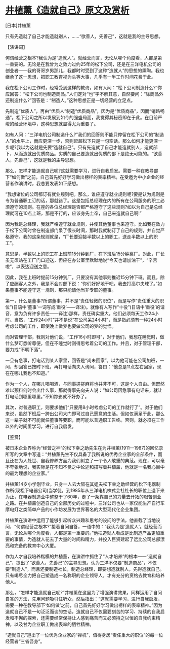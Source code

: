 # [井植薰《造就自己》原文及赏析](https://www.vrrw.net/wx/14514.html)

[日本]井植薰

只有先造就了自己才能造就别人，……“欲善人，先善己”，这就是我的主导思想。

【演讲词】

何谓经营之根本?我认为是“造就人”。就经营而言，无论从哪个角度看，人都是第一重要的。无论是在我曾为之效力过约25年的松下公司，还是在三洋电机公司的创业者——我的哥哥岁男那儿，我都时时受到了这种“造就人”的思想的熏陶。我也继承了这一思想，把职工教育视为头等大事，几乎有一半工作时间花费于此。

我在松下公司工作时，经常受到这样的教诲，如有人问：“松下公司制造什么?”你应回答：“松下公司也制造商品。”人们定对“也”字不解其意，自然要问：“除商品外还制造什么?”回答是：“制造人。”这种思想正是一切经营的立足点。

先制造“优质人”，再由“优质人”制造“优质商品”，因为是“优质商品”，因而“销路畅通”。松下公司之所以发展到如今的强盛局面，我觉得其秘密即在于此。在目前严峻的经营环境中，这种思想就显得尤为重要了。

如有人问：“三洋电机公司制造什么?”我们的回答则不能只停留在松下公司的“制造人”的水平上，而应更深一步，否则赶超松下只是一句空话。那么如何才能更深一步呢?我以为这就是先要“造就自己”。只有先造就了自己才能造就别人，造就部下，从而造就出优质商品。劣质的自己要造就出优质的部下是绝无可能的。“欲善人，先善己”，这就是我的主导思想。

那么，怎样才能造就自己呢?这就需要学习，进行自我启发。需要一种在教导部下“如何做”之前，自己首先好好学习做出榜样的表率精神。在受邀为中小企业的经营者作演讲时，我总要发表如下感想。

“我想诸位的公司都订有就业规则吧。那么，谁应遵守就业规则呢?要是认为规则是专为普通职工订的话，那就错了。这是包括总经理在内的所有在公司服务的职工必须遵守的规则。在座的各位总经理是否都严格遵守了这些规则?如以为自己是总经理就可在10点上班，那是不行的，应该身先士卒，自己来造就自己啊!”

因为我是总经理，我就严格遵守就业规则，并使其他董事也来遵守。比如我在效力于松下公司时曾在制造部门呆了很长时间，那时我就制订了自己的规则，并自觉严格遵守。我的这条规则就是，“厂长要迎接半数以上的职工，送走半数以上的职工”。

意思是，半数以上的职工在上班前15分钟到厂，在下班后15分钟离厂。对此，厂长虽无须站在工厂门口迎送，但应在办公室里默默地说“今天也请加油干”，“辛苦啦”，以表达迎送之意。

因此，我在上班时提前15分钟到厂，只要没有其他事则推迟15分钟下班。而且，除了应酬客人之外，我是不会对部下说：“你们好好地干吧，我去打高尔夫球了。”如果董事不能遵守这一规则，那只能请他当非专职的董事。

第一，什么是董事?所谓董事，并不是“责任轻微的职位”，而是写作“责任重大的职位”(日语中‘董事’一词写成‘重役’——译注)。就像有人写作“十役”(日语中‘重役’的谐音，意为负有许多责任——译注)那样，责任确实重大。他们必须每天工作24小时。当然，“工作24小时”并不是说“在公司呆24小时”，而是指必须有一种24小时考虑公司的工作，即使晚上做梦也要做公司的梦的觉悟。

而对管理干部，我则对他们说，“工作16小时即可”，对于他们，我想在睡觉时，做什么梦可悉听尊便，但在不睡觉时则得思考着公司的工作。并且，对于管理干部，要力戒“不明下落”。

一旦有急事，打电话到某人家里，回答是“尚未回家”。以为他可能在公司加班，一问，却回答已按时下班，再打电话向夫人询问，答曰：“他总是11点左右回家，现在在哪儿我也不知道。”

作为一个人，在哪儿喝喝酒，与同事搓搓麻将也并非不可，这是个人自由。但既然难以预料何时会出什么事，那就得事先向夫人说：“如公司因急事有电话来，就让打电话到哪里哪里。”不知踪影就不好办了。

其次，对普通职工，则要求他们“只要用8小时考虑公司的工作就行了”。对于他们来说，虽然下班后一跨出公司大门即可过自己愿意的生活。但如仅满足于此，那么这一辈子就不可能就任董事等要职，而可能以普通职工告终。否则，就必须在工作以外的时间里学习，进行自我启发。



【鉴赏】

被日本企业界称为“经营之神”的松下幸之助先生在为井植薰(1911—1987)的回忆录所写的文章中写道：“井植薰先生不仅具备了我所说的优秀企业家的全部条件，而且还在为人处世、自我修养方面为我们树立了一个令人敬重的典范。现在，可以毫不夸张地说，我实际是在不知不觉之中论述和描写着井植薰，他就是一名我心目中的最为理想的企业家。”

井植薰14岁小学刚毕业，只身一人去大阪在其姐夫松下幸之助经营的松下电器制作所(现松下电器公司)当学徒，到1985年从三洋电机株式会社社长的职位上退下来为止，在电器制造业中整整干了60年，走了一条靠自己的力量去开拓的艰苦创业之路。在井植薰创造自己的全部历史的过程中，三洋公司也从一家仅能生产自行车摩电灯之类简单产品的小作坊发展为世界著名的大型现代化企业集团。

井植薰在演讲中运用了能够引起听众兴趣和思考的设问的手法。他直截了当地设问，“何谓经营之根本?”接着自问自答，一语中的：“我认为是‘造就人’。就经营而言，无论从哪个角度看，人都是第一重要的。”他把造就人看成是比制造产品更加重要的事情，为造就人花去了大量的时间和精力，并投入巨资建起了远比公司总部漂亮和完备的教育中心大厦。

作为人才自我培养楷模的井植薰，在演讲中抓住了“人才培养”的根本——“造就自己”，提出了“欲善人，先善己”的主导思想。认为三洋不仅要“制造商品”，不仅要“制造人”，而且还要制造社长，制造总经理，即要想造就别人，先得造就自己。只有竭尽全力把自己塑造成一名称职的企业领导人，才有充分的资格去教育和培养他人。

那么，“怎样才能造就自己呢?”井植薰在这里为了增强演讲效果，同样运用了自问自答的方法，先用问题吸引住听众，然后指出：“这就需要学习，进行自我启发，需要一种在教导部下‘如何做’之前，自己首先好好学习做出榜样的表率精神。”因为造就自己不是一句泛泛而谈的空话，造就自己不仅需要刻苦的学习、持续的自我启发和不懈的探索，还需要经常保持让人感到痛苦而又必须持之以恒的自我约束精神，以及甘为企业职工做出表率的牺牲精神。

“造就自己”道出了一位优秀企业家的“禅机”，值得身居“责任重大的职位”的每一位经营者“三省吾身”。

